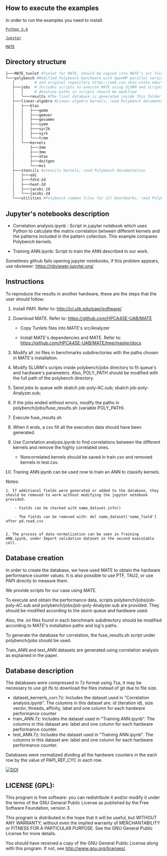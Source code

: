 ## How to execute the examples

In order to run the examples you need to install:

[`Python 3.6`](https://www.python.org/downloads/)


[`Jupyter`](https://jupyter.org/)


[`MATE`](https://github.com/HPCA4SE-UAB/MATE)

## Directory structure

 ```bash
├───MATE_tunlet #Tunlet for MATE, should be copied into MATE's src folder before compiling: [MATE_dir]/src/Analyzer
└───polybench #Modified Polybench benchmark with OpenMP parallel versions. Documentation about polybench can be found inside polybench.pdf
	│ 		  # and original repository https://web.cse.ohio-state.edu/~pouchet.2/software/polybench/
    ├───jobs  # Includes scripts to execute MATE using SLURM and scripts to read intermediary results to produce database
	│   │	  # Absolute paths in scripts should be modified
    │   └───results #The final database is generated inside this folder
    ├───linear-algebra #Linear-algebra kernels, read Polybench documentation
    │   ├───blas
    │   │   ├───gemm
    │   │   ├───gemver
    │   │   ├───gesummv
    │   │   ├───symm
    │   │   ├───syr2k
    │   │   ├───syrk
    │   │   └───trmm
    │   └───kernels 
    │       ├───2mm
    │       ├───3mm
    │       ├───atax
    │       ├───doitgen
    │       └───mvt
    ├───stencils #stencils kernels, read Polybench documentation
    │   ├───adi
    │   ├───fdtd-2d
    │   ├───heat-3d
    │   ├───jacobi-1d
    │   └───jacobi-2d
    └───utilities #Polybench common files for all benchmarks, read Polybench documentation
 ```
## Jupyter's notebooks description

* Correlation analysis.ipynb :
	Script in jupyter notebook which uses Python to calculate the matrix correlation between different kernels and the patterns included in the pattern collection. This example compares Polybench kernels.

* Training ANN.ipynb:
	Script to train the ANN described in our work.

Sometimes github fails opening jupyter notebooks, if this problem appears, use nbviewer: https://nbviewer.jupyter.org/

## Instructions

To reproduce the results in another hardware, these are the steps that the user should follow:

1. Install PAPI. Refer to: http://icl.utk.edu/papi/software/

2. Download MATE. Refer to: https://github.com/HPCA4SE-UAB/MATE

	- Copy Tunlets files into MATE's src/Analyzer

	- Install MATE's dependencies and MATE. Refer to: https://github.com/HPCA4SE-UAB/MATE/tree/master/docs

3. Modify all .ini files in benchmarks subdirectories with the paths chosen in MATE's installation.

4. Modify SLURM's scripts inside polybench/jobs directory to fit queue's and hardware's parameters. Also, POLY_PATH should be modified with the full path of the polybench directory. 

5. Send jobs to queue with  sbatch job-poly-AC.sub; sbatch job-poly-Analyzer.sub;

6. If the jobs ended without errors, modify the paths in polybench/jobs/fuse_results.sh (variable POLY_PATH).

7. Execute fuse_results.sh

8. When it ends, a csv fill all the execution data should have been generated.

9. Use Correlation analysis.ipynb to find correlations between the different kernels and remove the highly correlated ones.

	- Noncorrelated kernels should be saved in train.csv and removed kernels in test.csv.

10. Traning ANN.ipynb can be used now to train an ANN to classify kernels.


Notes:

	1. If additional fields were generated or added to the database, they should be removed to work without modifying the jupyter notebook provided.
	
		- Fields can be checked with name_dataset.info()
		
		- The fields can be removed with: del name_dataset['name_field'] after pd.read_csv
		
		
	2. The process of data normalization can be seen in Training ANN.ipynb, under Import validation dataset in the second executable cell.



## Database creation

In order to create the database, we have used MATE to obtain the hardware performance counter values. It is also possible to use PTF, TAU2, or use PAPI directly to measure them.

We provide scripts for our case using MATE.

To execute and obtain the performance data, scripts polybench/jobs/job-poly-AC.sub and polybench/jobs/job-poly-Analyzer.sub are provided. They should be modified according to the slurm queue and hardware used.

Also, the .ini files found in each benchmark subdirectory should be modified according to MATE's installation paths and log's paths.

To generate the database for correlation, the fuse_results.sh script under polybench/jobs should be used.

Train_ANN and test_ANN datasets are generated using correlation analysis as explained in the paper.


## Database description

The databases were compressed in 7z format using 7za, it may be necessary to use git lfs to download the files instead of git due to file size.

* dataset_kernerls_corr.7z:
	Includes the dataset used in "Correlation analysis.ipynb". The columns in this dataset are: id (iteration id), size vector, threads, affinity, label and one column for each hardware performance counter
* train_ANN.7z:
    Includes the dataset used in "Training ANN.ipynb". The columns in this dataset are: label and one column for each hardware performance counter.
* test_ANN.7z:
    Includes the dataset used in "Training ANN.ipynb". The columns in this dataset are: label and one column for each hardware performance counter.

	
Databases were normalized dividing all the hardware counters in the each row by the value of PAPI_REF_CYC in each row.



[![DOI](https://zenodo.org/badge/DOI/10.5281/zenodo.3865286.svg)](https://doi.org/10.5281/zenodo.3865286)



## LICENSE (GPL):

This program is free software: you can redistribute it and/or modify it under the terms of the GNU General Public License as published by the Free Software Foundation, version 3.

This program is distributed in the hope that it will be useful, but WITHOUT ANY WARRANTY; without even the implied warranty of MERCHANTABILITY or FITNESS FOR A PARTICULAR PURPOSE. See the GNU General Public License for more details.
 
You should have received a copy of the GNU General Public License along with this program. If not, see <http://www.gnu.org/licenses/>.
